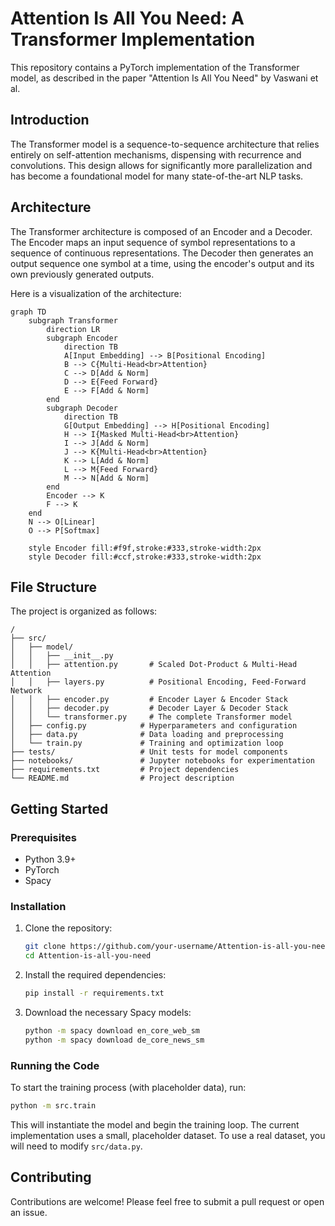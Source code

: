 # Attention Is All You Need: A Transformer Implementation

This repository contains a PyTorch implementation of the Transformer model, as described in the paper "Attention Is All You Need" by Vaswani et al.

## Introduction

The Transformer model is a sequence-to-sequence architecture that relies entirely on self-attention mechanisms, dispensing with recurrence and convolutions. This design allows for significantly more parallelization and has become a foundational model for many state-of-the-art NLP tasks.

## Architecture

The Transformer architecture is composed of an Encoder and a Decoder. The Encoder maps an input sequence of symbol representations to a sequence of continuous representations. The Decoder then generates an output sequence one symbol at a time, using the encoder's output and its own previously generated outputs.

Here is a visualization of the architecture:

```mermaid
graph TD
    subgraph Transformer
        direction LR
        subgraph Encoder
            direction TB
            A[Input Embedding] --> B[Positional Encoding]
            B --> C{Multi-Head<br>Attention}
            C --> D[Add & Norm]
            D --> E{Feed Forward}
            E --> F[Add & Norm]
        end
        subgraph Decoder
            direction TB
            G[Output Embedding] --> H[Positional Encoding]
            H --> I{Masked Multi-Head<br>Attention}
            I --> J[Add & Norm]
            J --> K{Multi-Head<br>Attention}
            K --> L[Add & Norm]
            L --> M{Feed Forward}
            M --> N[Add & Norm]
        end
        Encoder --> K
        F --> K
    end
    N --> O[Linear]
    O --> P[Softmax]

    style Encoder fill:#f9f,stroke:#333,stroke-width:2px
    style Decoder fill:#ccf,stroke:#333,stroke-width:2px
```

## File Structure

The project is organized as follows:

```
/
├── src/
│   ├── model/
│   │   ├── __init__.py
│   │   ├── attention.py       # Scaled Dot-Product & Multi-Head Attention
│   │   ├── layers.py          # Positional Encoding, Feed-Forward Network
│   │   ├── encoder.py         # Encoder Layer & Encoder Stack
│   │   ├── decoder.py         # Decoder Layer & Decoder Stack
│   │   └── transformer.py     # The complete Transformer model
│   ├── config.py            # Hyperparameters and configuration
│   ├── data.py              # Data loading and preprocessing
│   └── train.py             # Training and optimization loop
├── tests/                   # Unit tests for model components
├── notebooks/               # Jupyter notebooks for experimentation
├── requirements.txt         # Project dependencies
└── README.md                # Project description
```

## Getting Started

### Prerequisites

- Python 3.9+
- PyTorch
- Spacy

### Installation

1.  Clone the repository:
    ```bash
    git clone https://github.com/your-username/Attention-is-all-you-need.git
    cd Attention-is-all-you-need
    ```

2.  Install the required dependencies:
    ```bash
    pip install -r requirements.txt
    ```

3.  Download the necessary Spacy models:
    ```bash
    python -m spacy download en_core_web_sm
    python -m spacy download de_core_news_sm
    ```

### Running the Code

To start the training process (with placeholder data), run:

```bash
python -m src.train
```

This will instantiate the model and begin the training loop. The current implementation uses a small, placeholder dataset. To use a real dataset, you will need to modify `src/data.py`.

## Contributing

Contributions are welcome! Please feel free to submit a pull request or open an issue.
